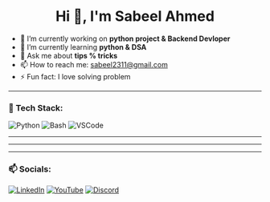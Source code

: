 <h1 align="center">Hi 👋, I'm Sabeel Ahmed</h1>

- 🔭 I’m currently working on **python project & Backend Devloper**
- 🌱 I’m currently learning **python & DSA**
- 💬 Ask me about **tips % tricks**
- 📫 How to reach me: sabeel2311@gmail.com
- ⚡ Fun fact: I love solving problem

---

### 🧰 Tech Stack:
![Python](https://img.shields.io/badge/Python-3776AB?style=for-the-badge&logo=python&logoColor=white)
![Bash](https://img.shields.io/badge/Bash-121011?style=for-the-badge&logo=gnu-bash&logoColor=white)
![VSCode](https://img.shields.io/badge/VS_Code-007ACC?style=for-the-badge&logo=visual-studio-code&logoColor=white)

---

---

---

### 📫 Socials:
[![LinkedIn](https://img.shields.io/badge/LinkedIn-blue?style=for-the-badge&logo=linkedin&logoColor=white)](https://linkedin.com/in/YOUR-ID)
[![YouTube](https://img.shields.io/badge/YouTube-red?style=for-the-badge&logo=youtube&logoColor=white)](https://youtube.com/@YOURCHANNEL)
[![Discord](https://img.shields.io/badge/Discord-5865F2?style=for-the-badge&logo=discord&logoColor=white)](https://discord.com/users/YOUR-ID)

